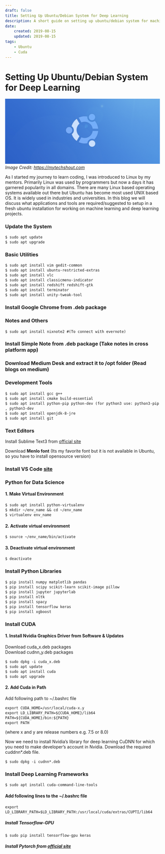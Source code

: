 ```yaml
---
draft: false
title: Setting Up Ubuntu/Debian System for Deep Learning
description: A short guide on setting up ubuntu/debian system for machine learning
date:
    created: 2019-08-15
    updated: 2019-08-15
tags:
    - Ubuntu
    - Cuda
---
```


# Setting Up Ubuntu/Debian System for Deep Learning
<!-- more -->

![ubuntu](./../../assets/ubuntu-logo.png)
*Image Credit: https://mytechshout.com*

As I started my journey to learn coding, I was introduced to Linux by my mentors. 
Primarily Linux was used by programmers but now a days it has garnered 
popularity in all domains. There are many Linux based operating  systems 
available out there but Ubuntu has become most used UNIX based OS. 
It is widely used in industries and universities. In this blog we will 
discuss what applications and tools are required/suggested to setup in a 
fresh ubuntu installation for working on machine learning and deep 
learning projects.

### Update the System
    $ sudo apt update
    $ sudo apt upgrade

### Basic Utilities

    $ sudo apt install vim gedit-common
    $ sudo apt install ubuntu-restricted-extras
    $ sudo apt install vlc
    $ sudo apt install classicmenu-indicator
    $ sudo apt install redshift redshift-gtk
    $ sudo apt install terminator
    $ sudo apt install unity-tweak-tool

### Install Google Chrome from .deb package

### Notes and Others
    $ sudo apt install nixnote2 #(To connect with evernote)
    
### Install Simple Note from .deb package (Take notes in cross platform app)

### Download Medium Desk and extract it to /opt folder (Read blogs on medium)

### Development Tools

    $ sudo apt install gcc g++
    $ sudo apt install cmake build-essential
    $ sudo apt install python-pip python-dev (for python3 use: python3-pip , python3-dev
    $ sudo apt install openjdk-8-jre
    $ sudo apt install git
    
### Text Editors
Install Sublime Text3 from [official site](https://www.sublimetext.com/3)

Download **Menlo font** (Its my favorite font but it is not available in Ubuntu, so you have to install opensource version)

### Install VS Code [site](https://code.visualstudio.com/)

### Python for Data Science

#### 1. Make Virtual Environment

    $ sudo apt install python-virtualenv
    $ mkdir ~/env_name && cd ~/env_name
    $ virtualenv env_name
    
#### 2. Activate virtual environment

    $ source ~/env_name/bin/activate
    
#### 3. Deactivate virtual environment

    $ deactivate
    
    
### Install Python Libraries

    $ pip install numpy matplotlib pandas
    $ pip install scipy scikit-learn scikit-image pillow
    $ pip install jupyter jupyterlab
    $ pip install nltk
    $ pip install spacy
    $ pip install tensorflow keras
    $ pip install xgboost
    
### Install CUDA
#### 1. Install Nvidia Graphics Driver from Software & Updates

Download cuda_x.deb packages <br>
Download cudnn_y.deb packages <br>

    $ sudo dpkg -i cuda_x.deb
    $ sudo apt update
    $ sudo apt install cuda
    $ sudo apt upgrade
    
#### 2. Add Cuda in Path

Add following path to ~/.bashrc file

    export CUDA_HOME=/usr/local/cuda-x.y
    export LD_LIBRARY_PATH=${CUDA_HOME}/lib64
    PATH=${CUDA_HOME}/bin:${PATH}
    export PATH
(where x and y are release numbers e.g. 7.5 or 8.0)

Now we need to install Nvidia’s library for deep learning CuDNN for which 
you need to make developer’s account in Nvidia. Download the required 
cuddnn*.deb file.

    $ sudo dpkg -i cudnn*.deb
    
### Install Deep Learning Frameworks
    $ sudo apt install cuda-command-line-tools

#### Add following lines to the ~/.bashrc file

    export LD_LIBRARY_PATH=$LD_LIBRARY_PATH:/usr/local/cuda/extras/CUPTI/lib64

##### Install Tensorflow-GPU
    $ sudo pip install tensorflow-gpu keras
    
##### Install Pytorch from [official site](https://pytorch.org/)